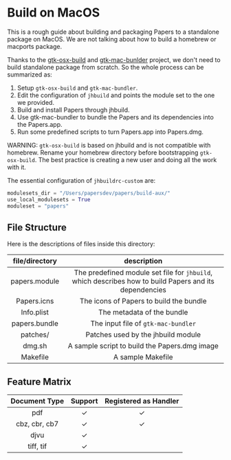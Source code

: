 # Build on MacOS

This is a rough guide about building and packaging Papers to a standalone package on MacOS. We are not talking about how to build a homebrew or macports package.

Thanks to the [gtk-osx-build](https://gitlab.gnome.org/GNOME/gtk-osx) and [gtk-mac-bunlder](https://gitlab.gnome.org/GNOME/gtk-mac-bundler) project, we don't need to build standalone package from scratch. So the whole process can be summarized as:

1. Setup `gtk-osx-build` and `gtk-mac-bundler`.
2. Edit the configuration of `jhbuild` and points the module set to the one we provided.
3. Build and install Papers through jhbuild.
4. Use gtk-mac-bundler to bundle the Papers and its dependencies into the Papers.app.
5. Run some predefined scripts to turn Papers.app into Papers.dmg.

WARNING: `gtk-osx-build` is based on jhbuild and is not compatible with homebrew. Rename your homebrew directory before bootstrapping `gtk-osx-build`. The best practice is creating a new user and doing all the work with it.

The essential configuration of `jhbuildrc-custom` are:

```python
modulesets_dir = "/Users/papersdev/papers/build-aux/"
use_local_modulesets = True
moduleset = "papers"
```

## File Structure

Here is the descriptions of files inside this directory:

| file/directory |                         description                          |
| :------------: | :----------------------------------------------------------: |
| papers.module  | The predefined module set file for `jhbuild`, which describes how to build Papers and its dependencies |
|  Papers.icns   |           The icons of Papers to build the bundle            |
|   Info.plist   |                  The metadata of the bundle                  |
| papers.bundle  |             The input file of `gtk-mac-bundler`              |
|    patches/    |              Patches used by the jhbuild module              |
|     dmg.sh     |        A sample script to build the Papers.dmg image         |
|    Makefile    |                      A sample Makefile                       |

## Feature Matrix

| Document Type | Support | Registered as Handler |
| :-----------: | :-----: | :-------------------: |
|      pdf      |    ✓    |           ✓           |
| cbz, cbr, cb7 |    ✓    |           ✓           |
|     djvu      |    ✓    |                       |
|   tiff, tif   |    ✓    |                       |
